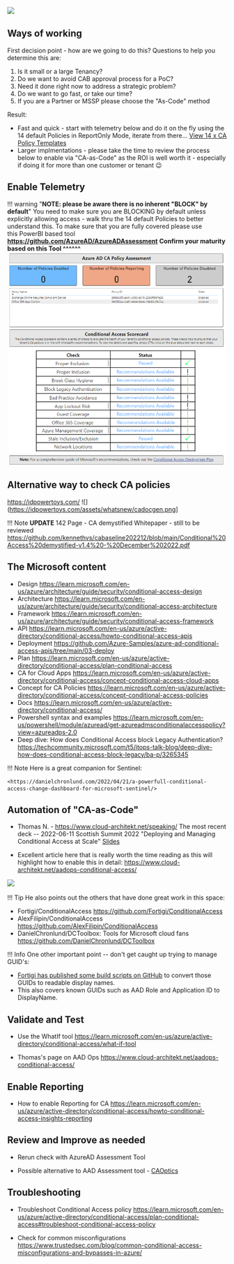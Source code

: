 ![](https://encrypted-tbn0.gstatic.com/images?q=tbn:ANd9GcSu_LHXQ7ucR3-MQZM3NO-a4_WRckjsP9FcUA&usqp=CAU)

## **Ways of working**
First decision point - how are we going to do this?
Questions to help you determine this are:

1.   Is it small or a large Tenancy?
2.   Do we want to avoid CAB approval process for a PoC?
3.   Need it done right now to address a strategic problem?
4.   Do we want to go fast, or take our time?
5.   If you are a Partner or MSSP please choose the "As-Code" method

Result:

* Fast and quick - start with telemetry below and do it on the fly using the 14 default Policies in ReportOnly Mode, iterate from there...
    [View 14 x CA Policy Templates](https://portal.azure.com/#view/Microsoft_AAD_ConditionalAccess/CaTemplates.ReactView)
* Larger implmentations - please take the time to review the process below to enable via "CA-as-Code" as the ROI is well worth it - especially if doing it for more than one customer or tenant :wink:


## **Enable Telemetry**
!!! warning "**NOTE: please be aware there is no inherent "BLOCK" by default**"
    You need to make sure you are BLOCKING by default unless explicitly allowing access - walk thru the 14 default Policies to better understand this. To make sure that you are fully covered please use this PowerBI based tool **<https://github.com/AzureAD/AzureADAssessment>** 
    **Confirm your maturity based on this Tool ^^^^^^**
     ![](./images/AzureADAssessmentTool.png)

## **Alternative way to check CA policies**
<https://idpowertoys.com/>
![](https://idpowertoys.com/assets/whatsnew/cadocgen.png]


!!! Note
    **UPDATE** 142 Page - CA demystified Whitepaper - still to be reviewed 
    <https://github.com/kennethvs/cabaseline202212/blob/main/Conditional%20Access%20demystified-v1.4%20-%20December%202022.pdf>
  

## **The Microsoft content**

-   Design
<https://learn.microsoft.com/en-us/azure/architecture/guide/security/conditional-access-design>
-   Architecture
<https://learn.microsoft.com/en-us/azure/architecture/guide/security/conditional-access-architecture>
-   Framework
<https://learn.microsoft.com/en-us/azure/architecture/guide/security/conditional-access-framework>
-   API
<https://learn.microsoft.com/en-us/azure/active-directory/conditional-access/howto-conditional-access-apis>
-   Deployment
<https://github.com/Azure-Samples/azure-ad-conditional-access-apis/tree/main/03-deploy>
-   Plan
<https://learn.microsoft.com/en-us/azure/active-directory/conditional-access/plan-conditional-access>
-   CA for Cloud Apps
<https://learn.microsoft.com/en-us/azure/active-directory/conditional-access/concept-conditional-access-cloud-apps>
-   Concept for CA Policies
<https://learn.microsoft.com/en-us/azure/active-directory/conditional-access/concept-conditional-access-policies>
-   Docs
<https://learn.microsoft.com/en-us/azure/active-directory/conditional-access/>
-   Powershell syntax and examples
<https://learn.microsoft.com/en-us/powershell/module/azuread/get-azureadmsconditionalaccesspolicy?view=azureadps-2.0>
-   Deep dive: How does Conditional Access block Legacy Authentication?
<https://techcommunity.microsoft.com/t5/itops-talk-blog/deep-dive-how-does-conditional-access-block-legacy/ba-p/3265345>


!!! Note 
    Here is a great companion for Sentinel:

    <https://danielchronlund.com/2022/04/21/a-powerfull-conditional-access-change-dashboard-for-microsoft-sentinel/>
>

## **Automation of "CA-as-Code"**

-   Thomas N. - <https://www.cloud-architekt.net/speaking/> The most recent deck -- 2022-06-11 Scottish Summit 2022 "Deploying and Managing Conditional Access at Scale" [Slides](https://github.com/Cloud-Architekt/meetups/blob/master/2022-06-10%20ScottishSummit-Deploying-and-Managing-ConditionalAccess-at-Scale.pdf)

-   Excellent article here that is really worth the time reading as this will highlight how to enable this in detail: <https://www.cloud-architekt.net/aadops-conditional-access/>

![](https://www.cloud-architekt.net/assets/images/2021-08-11-aadops-conditional-access/aadops4.png)

!!! Tip
    He also points out the others that have done great work in this space:

-   Fortigi/ConditionalAccess
<https://github.com/Fortigi/ConditionalAccess> 
-   AlexFilipin/ConditionalAccess
<https://github.com/AlexFilipin/ConditionalAccess>
-   DanielChronlund/DCToolbox: Tools for Microsoft cloud fans <https://github.com/DanielChronlund/DCToolbox>

!!! Info
    One other important point -- don't get caught up trying to manage GUID's:
-   [Fortigi has published some build scripts on GitHub](https://github.com/Fortigi/ConditionalAccess) to convert those GUIDs to readable display names.
-   This also covers known GUIDs such as AAD Role and Application ID to DisplayName.

## **Validate and Test**

-   Use the WhatIf tool
<https://learn.microsoft.com/en-us/azure/active-directory/conditional-access/what-if-tool>

-   Thomas's page on AAD Ops
<https://www.cloud-architekt.net/aadops-conditional-access/>


## **Enable Reporting**

-   How to enable Reporting for CA
<https://learn.microsoft.com/en-us/azure/active-directory/conditional-access/howto-conditional-access-insights-reporting>

## **Review and Improve as needed**

-   Rerun check with AzureAD Assessment Tool

-   Possible alternative to AAD Assessment tool - [CAOptics](<https://github.com/jsa2/caOptics>) 

## **Troubleshooting**

-   Troubleshoot Conditional Access policy
<https://learn.microsoft.com/en-us/azure/active-directory/conditional-access/plan-conditional-access#troubleshoot-conditional-access-policy>

-   Check for common misconfigurations
<https://www.trustedsec.com/blog/common-conditional-access-misconfigurations-and-bypasses-in-azure/>

